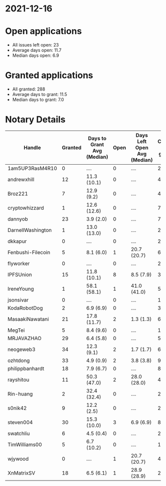 2021-12-16
==========

# Open applications

- All issues left open: 23
- Average days open: 11.7
- Median days open: 6.9

# Granted applications

- All granted: 288
- Average days to grant: 11.5
- Median days to grant: 7.0

# Notary Details

| Handle            |   Granted | Days to Grant Avg (Median)   |   Open | Days Left Open Avg (Median)   |   Closed (no grant) |
|-------------------|-----------|------------------------------|--------|-------------------------------|---------------------|
| 1am5UP3RasM4R10   |         0 | ....                         |      0 | ....                          |                   2 |
| andrewxhill       |        12 | 11.3  (10.1)                 |      0 | ....                          |                  45 |
| Broz221           |         7 | 12.9  (9.2)                  |      0 | ....                          |                  48 |
| cryptowhizzard    |         1 | 12.6  (12.6)                 |      0 | ....                          |                   7 |
| dannyob           |        23 | 3.9  (2.0)                   |      0 | ....                          |                  76 |
| DarnellWashington |         1 | 13.0  (13.0)                 |      0 | ....                          |                   2 |
| dkkapur           |         0 | ....                         |      0 | ....                          |                   2 |
| Fenbushi-Filecoin |         5 | 8.1  (6.0)                   |      1 | 20.7  (20.7)                  |                  67 |
| flyworker         |         0 | ....                         |      0 | ....                          |                   2 |
| IPFSUnion         |        15 | 11.8  (10.1)                 |      8 | 8.5  (7.9)                    |                  33 |
| IreneYoung        |         1 | 58.1  (58.1)                 |      1 | 41.0  (41.0)                  |                   5 |
| jsonsivar         |         0 | ....                         |      0 | ....                          |                  13 |
| KodaRobotDog      |         2 | 6.9  (6.9)                   |      0 | ....                          |                   3 |
| MasaakiNawatani   |        21 | 17.8  (11.7)                 |      2 | 1.3  (1.3)                    |                  68 |
| MegTei            |         5 | 8.4  (9.6)                   |      0 | ....                          |                  11 |
| MRJAVAZHAO        |        29 | 6.4  (5.8)                   |      0 | ....                          |                  58 |
| neogeweb3         |        34 | 12.3  (9.1)                  |      2 | 1.7  (1.7)                    |                  64 |
| ozhtdong          |        33 | 4.9  (0.9)                   |      2 | 3.8  (3.8)                    |                  94 |
| philippbanhardt   |        18 | 7.9  (6.7)                   |      0 | ....                          |                  81 |
| rayshitou         |        11 | 50.3  (47.0)                 |      2 | 28.0  (28.0)                  |                  42 |
| Rin-huang         |         2 | 32.4  (32.4)                 |      0 | ....                          |                   2 |
| s0nik42           |         9 | 12.2  (2.5)                  |      0 | ....                          |                  27 |
| steven004         |        30 | 15.3  (10.0)                 |      3 | 6.9  (6.9)                    |                  84 |
| swatchliu         |         6 | 4.5  (0.4)                   |      0 | ....                          |                  20 |
| TimWilliams00     |         5 | 6.7  (10.2)                  |      0 | ....                          |                  12 |
| wjywood           |         0 | ....                         |      1 | 20.7  (20.7)                  |                   4 |
| XnMatrixSV        |        18 | 6.5  (6.1)                   |      1 | 28.9  (28.9)                  |                  29 |